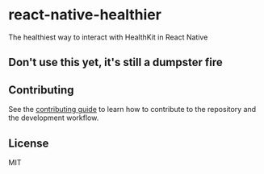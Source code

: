 # react-native-healthier

The healthiest way to interact with HealthKit in React Native

## Don't use this yet, it's still a dumpster fire

## Contributing

See the [contributing guide](CONTRIBUTING.md) to learn how to contribute to the repository and the development workflow.

## License

MIT
